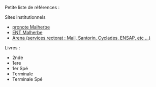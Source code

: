Petite liste de références :

Sites institutionnels
- [pronote Malherbe](https://0140013n.index-education.net/pronote/?login=true)
- [ENT Malherbe](https://ent.l-educdenormandie.fr/auth/login#/)
- [Arena (services rectorat : Mail, Santorin, Cyclades, ENSAP, etc ...)](https://login.ac-normandie.fr/idp/profile/oidc/authorize?execution=e3s1)

Livres :
- 2nde
- 1ere
- 1er Spé
- Terminale
- Terminale Spé
